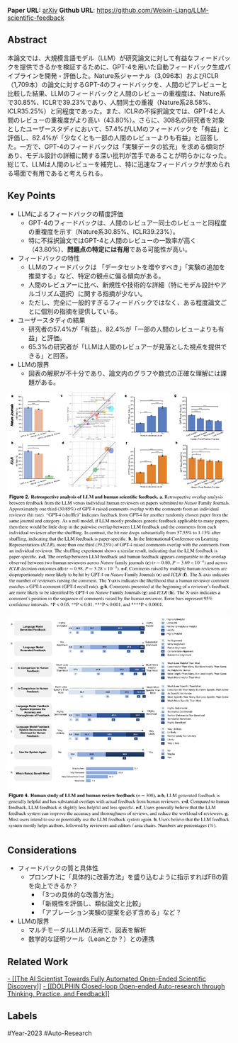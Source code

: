 **Paper URL:** [arXiv](https://arxiv.org/abs/2310.01783)
**Github URL**: https://github.com/Weixin-Liang/LLM-scientific-feedback


## Abstract
本論文では、大規模言語モデル（LLM）が研究論文に対して有益なフィードバックを提供できるかを検証するために、GPT-4を用いた自動フィードバック生成パイプラインを開発・評価した。Nature系ジャーナル（3,096本）およびICLR（1,709本）の論文に対するGPT-4のフィードバックを、人間のピアレビューと比較した結果、LLMのフィードバックと人間のレビューの重複度は、Nature系で30.85%、ICLRで39.23%であり、人間同士の重複（Nature系28.58%、ICLR35.25%）と同程度であった。また、ICLRの不採択論文では、GPT-4と人間のレビューの重複度がより高い（43.80%）。さらに、308名の研究者を対象としたユーザースタディにおいて、57.4%がLLMのフィードバックを「有益」と評価し、82.4%が「少なくとも一部の人間のレビューよりも有益」と回答した。一方で、GPT-4のフィードバックは「実験データの拡充」を求める傾向があり、モデル設計の詳細に関する深い批判が苦手であることが明らかになった。総じて、LLMは人間のレビューを補完し、特に迅速なフィードバックが求められる場面で有用であると考えられる。


## Key Points
- LLMによるフィードバックの精度評価
    - GPT-4のフィードバックは、人間のレビュアー同士のレビューと同程度の重複度を示す（Nature系30.85%、ICLR39.23%）。
	- 特に不採択論文ではGPT-4と人間のレビューの一致率が高く（43.80%）、**問題点の特定には有用**である可能性が高い。
- フィードバックの特性
	- LLMのフィードバックは 「データセットを増やすべき」「実験の追加を推奨する」など、特定の観点に偏る傾向がある。
	- 人間のレビュアーに比べ、新規性や技術的な詳細（特にモデル設計やアルゴリズム選択）に関する指摘が少ない。
	-  ただし、完全に一般的すぎるフィードバックではなく、ある程度論文ごとに個別の指摘を提供している。
- ユーザースタディの結果
    - 研究者の57.4%が「有益」、82.4%が「一部の人間のレビューよりも有益」と評価。
    - 65.3%の研究者が「LLMは人間のレビュアーが見落とした視点を提供できる」と回答。
- LLMの限界
	- 図表の解釈が不十分であり、論文内のグラフや数式の正確な理解には課題がある。

![Image](https://raw.githubusercontent.com/genga6/paper-notes/main/images/Can_large_language_models_provide_useful_feedback_on_research_papers_A_large_scale_empirical_analysis_1.png)

![Image](https://raw.githubusercontent.com/genga6/paper-notes/main/images/Can_large_language_models_provide_useful_feedback_on_research_papers_A_large_scale_empirical_analysis_2.png)


## Considerations
- フィードバックの質と具体性
	- プロンプトに「具体的に改善方法」を盛り込むように指示すればFBの質を向上できるか？
		- 「3つの具体的な改善方法」
		- 「新規性を評価し、類似論文と比較」
		- 「アブレーション実験の提案を必ず含める」など？
- LLMの限界
	- マルチモーダルLLMの活用で、図表を解析
	- 数学的な証明ツール（Leanとか？）との連携


## Related Work 
[- [[The AI Scientist Towards Fully Automated Open-Ended Scientific Discovery]]](https://arxiv.org/abs/2408.06292)
[- [[DOLPHIN Closed-loop Open-ended Auto-research through Thinking, Practice, and Feedback]]](https://arxiv.org/abs/2501.03916)

## Labels
#Year-2023 #Auto-Research 
